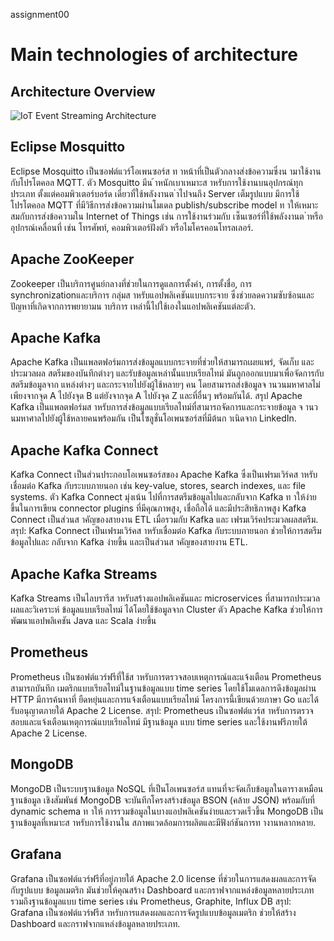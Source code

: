 assignment00

# Main technologies of architecture

## Architecture Overview

![IoT Event Streaming Architecture](https://miro.medium.com/v2/resize:fit:2000/format:webp/1*IUaBLlbVKgmsjbjqzew0ZQ.png)

## Eclipse Mosquitto
Eclipse Mosquitto เป็นซอฟต์แวร์โอเพนซอร์ส ท าหน้าที่เป็นตัวกลางส่งข้อความซึ่งน ามาใช้งานกับโปรโตคอล 
MQTT. ตัว Mosquitto มีน ้าหนักเบาเหมาะส าหรับการใช้งานบนอุปกรณ์ทุกประเภท ตั้งแต่คอมพิวเตอร์บอร์ด
เดี่ยวที่ใช้พลังงานต ่าไปจนถึง Server เต็มรูปแบบ มีการใช้โปรโตคอล MQTT ที่มีวิธีการส่งข้อความผ่านโมเดล
publish/subscribe model ท าให้เหมาะสมกับการส่งข้อความใน Internet of Things เช่น การใช้งานร่วมกับ
เซ็นเซอร์ที่ใช้พลังงานต ่าหรืออุปกรณ์เคลื่อนที่ เช่น โทรศัพท์, คอมพิวเตอร์ฝังตัว หรือไมโครคอนโทรลเลอร์.


## Apache ZooKeeper
Zookeeper เป็นบริการศูนย์กลางที่ช่วยในการดูแลการตั้งค่า, การตั้งชื่อ, การ synchronizationและบริการ
กลุ่มส าหรับแอปพลิเคชันแบบกระจาย ซึ่งช่วยลดความซับซ้อนและปัญหาที่เกิดจากการพยายามน าบริการ
เหล่านี้ไปใช้เองในแอปพลิเคชันแต่ละตัว.


## Apache Kafka
Apache Kafka เป็นแพลตฟอร์มการส่งข้อมูลแบบกระจายที่ช่วยให้สามารถเผยแพร่, จัดเก็บ และประมวลผล
สตรีมของบันทึกต่างๆ และรับข้อมูลเหล่านั้นแบบเรียลไทม์ มันถูกออกแบบมาเพื่อจัดการกับสตรีมข้อมูลจาก
แหล่งต่างๆ และกระจายไปยังผู้ใช้หลายๆ คน โดยสามารถส่งข้อมูลจ านวนมหาศาลไม่เพียงจากจุด A ไปยังจุด 
B แต่ยังจากจุด A ไปยังจุด Z และที่อื่นๆ พร้อมกันได้.
สรุป Apache Kafka เป็นแพลตฟอร์มส าหรับการส่งข้อมูลแบบเรียลไทม์ที่สามารถจัดการและกระจายข้อมูล
จ านวนมหาศาลไปยังผู้ใช้หลายคนพร้อมกัน เป็นโซลูชั่นโอเพนซอร์สที่มีต้นก าเนิดจาก LinkedIn.



## Apache Kafka Connect
Kafka Connect เป็นส่วนประกอบโอเพนซอร์สของ Apache Kafka ซึ่งเป็นเฟรมเวิร์คส าหรับเชื่อมต่อ Kafka 
กับระบบภายนอก เช่น key-value, stores, search indexes, และ file systems. ตัว Kafka Connect มุ่งเน้น
ไปที่การสตรีมข้อมูลไปและกลับจาก Kafka ท าให้ง่ายขึ้นในการเขียน connector plugins ที่มีคุณภาพสูง, 
เชื่อถือได้ และมีประสิทธิภาพสูง Kafka Connect เป็นส่วนส าคัญของสายงาน ETL เมื่อรวมกับ Kafka และ
เฟรมเวิร์คประมวลผลสตรีม.
สรุป: Kafka Connect เป็นเฟรมเวิร์คส าหรับเชื่อมต่อ Kafka กับระบบภายนอก ช่วยให้การสตรีมข้อมูลไปและ
กลับจาก Kafka ง่ายขึ้น และเป็นส่วนส าคัญของสายงาน ETL.


## Apache Kafka Streams
Kafka Streams เป็นไลบรารีส าหรับสร้างแอปพลิเคชันและ microservices ที่สามารถประมวลผลและวิเคราะห์
ข้อมูลแบบเรียลไทม์ ได้โดยใช้ข้อมูลจาก Cluster ตัว Apache Kafka ช่วยให้การพัฒนาแอปพลิเคชัน Java 
และ Scala ง่ายขึ้น


## Prometheus
Prometheus เป็นซอฟต์แวร์ฟรีที่ใช้ส าหรับการตรวจสอบเหตุการณ์และแจ้งเตือน Prometheus สามารถบันทึก
เมตริกแบบเรียลไทม์ในฐานข้อมูลแบบ time series โดยใช้โมเดลการดึงข้อมูลผ่าน HTTP มีการค้นหาที่
ยืดหยุ่นและการแจ้งเตือนแบบเรียลไทม์ โครงการนี้เขียนด้วยภาษา Go และได้รับอนุญาตภายใต้ Apache 2 
License.
สรุป: Prometheus เป็นซอฟต์แวร์ส าหรับการตรวจสอบและแจ้งเตือนเหตุการณ์แบบเรียลไทม์ มีฐานข้อมูล
แบบ time series และใช้งานฟรีภายใต้ Apache 2 License.



## MongoDB
MongoDB เป็นระบบฐานข้อมูล NoSQL ที่เป็นโอเพนซอร์ส แทนที่จะจัดเก็บข้อมูลในตารางเหมือนฐานข้อมูล
เชิงสัมพันธ์ MongoDB จะบันทึกโครงสร้างข้อมูล BSON (คล้าย JSON) พร้อมกับที่ dynamic schema ท าให้
การรวมข้อมูลในบางแอปพลิเคชันง่ายและรวดเร็วขึ้น MongoDB เป็นฐานข้อมูลที่เหมาะส าหรับการใช้งานใน
สภาพแวดล้อมการผลิตและมีฟังก์ชันการท างานหลากหลาย.


## Grafana
Grafana เป็นซอฟต์แวร์ฟรีที่อยู่ภายใต้ Apache 2.0 license ที่ช่วยในการแสดงผลและการจัดกับรูปแบบ
ข้อมูลเมตริก มันช่วยให้คุณสร้าง Dashboard และกราฟจากแหล่งข้อมูลหลายประเภท รวมถึงฐานข้อมูลแบบ 
time series เช่น Prometheus, Graphite, Influx DB
สรุป: Grafana เป็นซอฟต์แวร์ฟรีส าหรับการแสดงผลและการจัดรูปแบบข้อมูลเมตริก ช่วยให้สร้าง Dashboard 
และกราฟจากแหล่งข้อมูลหลายประเภท.
